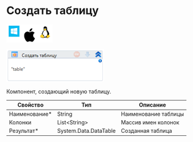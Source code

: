# Создать таблицу

![](<../../../../.gitbook/assets/image (100) (1) (209).png>)

![](<../../../../.gitbook/assets/image (380).png>)

Компонент, создающий новую таблицу.

| Свойство       | Тип                   | Описание             |
| -------------- | --------------------- | -------------------- |
| Наименование\* | String                | Наименование таблицы |
| Колонки        | List\<String>         | Массив имен колонок  |
| Результат\*    | System.Data.DataTable | Созданная таблица    |
